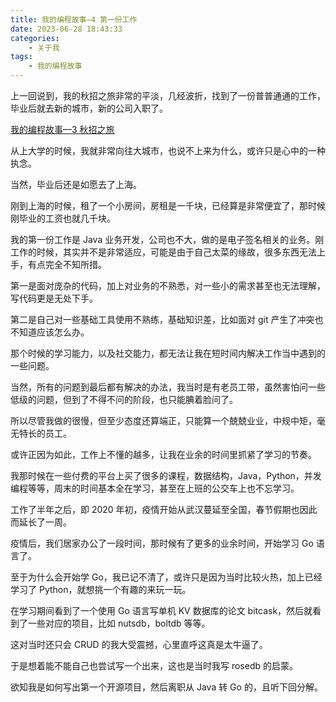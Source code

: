 ```yaml
---
title: 我的编程故事—4 第一份工作
date: 2023-06-28 18:43:33
categories:
    - 关于我
tags:
    - 我的编程故事
---
```


上一回说到，我的秋招之旅非常的平淡，几经波折，找到了一份普普通通的工作，毕业后就去新的城市，新的公司入职了。

[我的编程故事—3 秋招之旅](https://mp.weixin.qq.com/s?__biz=MzI0Njg1MTUxOA==&mid=2247486041&idx=1&sn=ab3fef44ef28b939e6373000e8a62145&chksm=e9b9b888dece319e0fb4376da7d259b816d358819e7eafbe963c752cba19d2f76fbcb345e07c&scene=21#wechat_redirect)

从上大学的时候，我就非常向往大城市，也说不上来为什么，或许只是心中的一种执念。

当然，毕业后还是如愿去了上海。

刚到上海的时候，租了一个小房间，房租是一千块，已经算是非常便宜了，那时候刚毕业的工资也就几千块。

我的第一份工作是 Java 业务开发，公司也不大，做的是电子签名相关的业务。刚工作的时候，其实并不是非常适应，可能是由于自己太菜的缘故，很多东西无法上手，有点完全不知所措。

第一是面对庞杂的代码，加上对业务的不熟悉，对一些小的需求甚至也无法理解，写代码更是无处下手。

第二是自己对一些基础工具使用不熟练，基础知识差，比如面对 git 产生了冲突也不知道应该怎么办。

那个时候的学习能力，以及社交能力，都无法让我在短时间内解决工作当中遇到的一些问题。

当然，所有的问题到最后都有解决的办法，我当时是有老员工带，虽然害怕问一些低级的问题，但到了不得不问的阶段，也只能腆着脸问了。

所以尽管我做的很慢，但至少态度还算端正，只能算一个兢兢业业，中规中矩，毫无特长的员工。

或许正因为如此，工作上不懂的越多，让我在业余的时间里抓紧了学习的节奏。

我那时候在一些付费的平台上买了很多的课程，数据结构，Java，Python，并发编程等等，周末的时间基本全在学习，甚至在上班的公交车上也不忘学习。

工作了半年之后，即 2020 年初，疫情开始从武汉蔓延至全国，春节假期也因此而延长了一周。

疫情后，我们居家办公了一段时间，那时候有了更多的业余时间，开始学习 Go 语言了。

至于为什么会开始学 Go，我已记不清了，或许只是因为当时比较火热，加上已经学习了 Python，就想挑一个有趣的来玩一玩。

在学习期间看到了一个使用 Go 语言写单机 KV 数据库的论文 bitcask，然后就看到了一些对应的项目，比如 nutsdb，boltdb 等等。

这对当时还只会 CRUD 的我大受震撼，心里直呼这真是太牛逼了。

于是想着能不能自己也尝试写一个出来，这也是当时我写 rosedb 的启蒙。

欲知我是如何写出第一个开源项目，然后离职从 Java 转 Go 的，且听下回分解。
